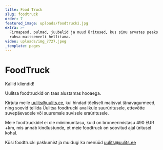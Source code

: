 ```yaml
---
title: Food Truck
slug: foodtruck
order: 7
featured_image: uploads/foodtruck2.jpg
extra: >-
  Firmapeod, pulmad, juubelid ja muud üritused, kus sinu arvates peaks Uulits
  rahva maitsemeeli hellitama.
video: uploads/img_7727.jpeg
_template: pages
---
```


# FoodTruck

Kallid kliendid!

Uulitsa foodtruckid on taas alustamas hooaega.

Kirjuta meile [uulits@uulits.ee](mailto:uulits@uulits.ee), kui hindad tõeliselt maitsvat tänavagurmeed, ning soovid tellida Uulitsa foodtrucki avalikule suurüritusele, ettevõtte suvepäevadele või suuremale suvisele eraüritusele.

Meie foodtruckidel ei ole miinimumtasu, kuid on broneerimistasu 490 EUR +km, mis annab kindlustunde, et meie foodtruck on soovitud ajal üritusel kohal.

Küsi foodtrucki pakkumist ja muidugi ka menüüd [uulits@uulits.ee](mailto:uulits@uulits.ee)
